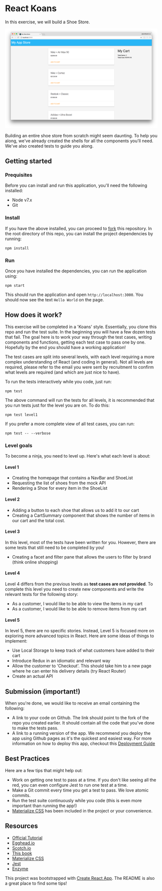# React Koans 

In this exercise, we will build a Shoe Store. 

![Screenshot](screenshot.png)

Building an entire shoe store from scratch might seem daunting. 
To help you along, we've already created the shells for all the
components you'll need. We've also created tests to guide you along.

## Getting started

### Prequisites

Before you can install and run this application, you'll need the following installed:

- Node v7.x
- Git

### Install

If you have the above installed, you can proceed to [fork](https://help.github.com/articles/fork-a-repo/) 
this repository. In the root directory of this repo, you can install the project dependencies by running:

    npm install
    
### Run

Once you have installed the dependencies, you can run the application using:
    
    npm start
   
This should run the application and open `http://localhost:3000`. You should now see the text `Hello World`
on the page.

## How does it work?

This exercise will be completed in a 'Koans' style. Essentially, you clone this repo and run the test suite.
In the beginning you will have a few dozen tests that fail. The goal here is to work your way through the test
cases, writing components and functions, getting each test case to pass one by one.
Hopefully by the end you should have a working application!

The test cases are split into several levels, with each level requiring a more complex understanding
of React (and coding in general). Not all levels are required, please refer to the email you were sent
by recruitment to confirm what levels are required (and which are just nice to have).

To run the tests interactively while you code, just run:

    npm test
    
The above command will run the tests for all levels, it is recommended that you run tests
just for the level you are on. To do this:

    npm test level1
    
If you prefer a more complete view of all test cases, you can run:

    npm test -- --verbose

### Level goals

To become a ninja, you need to level up. Here's what each level is about:

#### Level 1

- Creating the homepage that contains a NavBar and ShoeList
- Requesting the list of shoes from the mock API
- Rendering a Shoe for every item in the ShoeList

#### Level 2

- Adding a button to each shoe that allows us to add it to our cart
- Creating a CartSummary component that shows the number of items in our cart and the total cost.

#### Level 3

In this level, most of the tests have been written for you. However, there are some tests
that still need to be completed by you!

- Creating a facet and filter pane that allows the users to filter by brand (think online shopping)

#### Level 4

Level 4 differs from the previous levels as **test cases are not provided**. To complete this level
you need to create new components and write the relevant tests for the following story:

* As a customer, I would like to be able to view the items in my cart
* As a customer, I would like to be able to remove items from my cart

#### Level 5

In level 5, there are no specific stories. Instead, Level 5 is focused more on
exploring more advanced topics in React. Here are some ideas of things to implement:

- Use Local Storage to keep track of what customers have added to their cart
- Introduce Redux in an idiomatic and relevant way
- Allow the customer to 'Checkout'. This should take him to a new page where he
can enter his delivery details (try React Router)
- Create an actual API

## Submission (important!)

When you're done, we would like to receive an email containing the following:

- A link to your code on Github. The link should point to the fork of the repo
you created earlier. It should contain all the code that you've done to make the tests
pass.
- A link to a running version of the app. We recommend you deploy the app using Github pages
as it's the quickest and easiest way. For more information on how to deploy this app, checkout
this [Deployment Guide](https://github.com/facebookincubator/create-react-app/blob/master/packages/react-scripts/template/README.md#deployment)

## Best Practices

Here are a few tips that might help out:

- Work on getting one test to pass at a time. If you don't like seeing all the red, you 
can even configure Jest to run one test at a time.
- Make a Git commit every time you get a test to pass. We love atomic commits.
- Run the test suite continuously while you code (this is even more important than running the app!)
- [Materialize CSS](http://materializecss.com) has been included in the project or your convenience.


## Resources

* [Official Tutorial](https://facebook.github.io/react/tutorial/tutorial.html)
* [Egghead.io](https://egghead.io/courses)
* [Scotch.io](https://scotch.io/tutorials/learning-react-getting-started-and-concepts)
* [This book](https://www.fullstackreact.com/)
* [Materialize CSS](http://materializecss.com)
* [Jest](https://facebook.github.io/jest/docs/api.html)
* [Enzyme](http://airbnb.io/enzyme/docs/api/)


This project was bootstrapped with [Create React App](https://github.com/facebookincubator/create-react-app).
The README is also a great place to find some tips!
